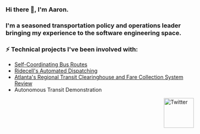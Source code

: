 
### Hi there 👋, I'm Aaron.

### I'm a seasoned transportation policy and operations leader bringing my experience to the software engineering space.

### ⚡ Technical projects I've been involved with:
- [Self-Coordinating Bus Routes](https://www2.isye.gatech.edu/~jjb/papers/Bartholdi-Eisenstein-2011.pdf)
- [Ridecell's Automated Dispatching](https://nique.net/news/2010/01/21/new-technology-to-be-used-in-stingerettes/)
- [Atlanta's Regional Transit Clearinghouse and Fare Collection System Review](https://cdn.atlantaregional.org/wp-content/uploads/rtc-summary-notes-03102016.pdf)
- Autonomous Transit Demonstration


<a href="https://www.linkedin.com/in/aaronwfowler/" target="_blank"><img src="https://cdn2.iconfinder.com/data/icons/social-media-2199/64/social_media_isometric_14-linkedin-512.png" height="80px" width="80px" alt="Twitter" align="right"></a>
